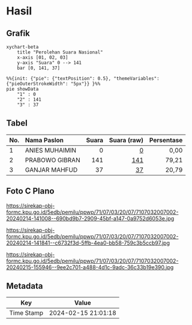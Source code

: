 # Hasil

## Grafik

```mermaid
xychart-beta
    title "Perolehan Suara Nasional"
    x-axis [01, 02, 03]
    y-axis "Suara" 0 --> 141
    bar [0, 141, 37]
```

```mermaid
%%{init: {"pie": {"textPosition": 0.5}, "themeVariables": {"pieOuterStrokeWidth": "5px"}} }%%
pie showData
    "1" : 0
    "2" : 141
    "3" : 37
```

## Tabel

| No. | Nama Paslon    | Suara | Suara (raw) | Persentase |
|:--- |:-------------- | -----:| -----------:| ----------:|
| 1   | ANIES MUHAIMIN | 0     | [0][p-1]    | 0,00       |
| 2   | PRABOWO GIBRAN | 141   | [141][p-2]  | 79,21      |
| 3   | GANJAR MAHFUD  | 37    | [37][p-3]   | 20,79      |


[p-1]: https://github.com/gigit-pemilu/pemilu-2024/blob/main/pilpres/hitung-suara/sub/71-sulawesi-utara/sub/07-minahasa-tenggara/sub/03-belang/sub/2007-watuliney/sub/002-tps/sub/paslon-1.txt
[p-2]: https://github.com/gigit-pemilu/pemilu-2024/blob/main/pilpres/hitung-suara/sub/71-sulawesi-utara/sub/07-minahasa-tenggara/sub/03-belang/sub/2007-watuliney/sub/002-tps/sub/paslon-2.txt
[p-3]: https://github.com/gigit-pemilu/pemilu-2024/blob/main/pilpres/hitung-suara/sub/71-sulawesi-utara/sub/07-minahasa-tenggara/sub/03-belang/sub/2007-watuliney/sub/002-tps/sub/paslon-3.txt

## Foto C Plano

https://sirekap-obj-formc.kpu.go.id/5edb/pemilu/ppwp/71/07/03/20/07/7107032007002-20240214-141008--690bd9b7-2909-45bf-a147-0a9752d6053e.jpg

https://sirekap-obj-formc.kpu.go.id/5edb/pemilu/ppwp/71/07/03/20/07/7107032007002-20240214-141841--c6732f3d-5ffb-4ea0-bb58-759c3b5ccb97.jpg

https://sirekap-obj-formc.kpu.go.id/5edb/pemilu/ppwp/71/07/03/20/07/7107032007002-20240215-155946--9ee2c701-a488-4d1c-9adc-36c33b19e390.jpg


## Metadata

| Key        | Value               |
| ---------- | ------------------- |
| Time Stamp | 2024-02-15 21:01:18 |



